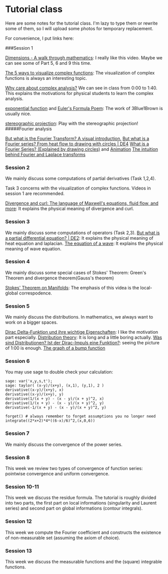 # Tutorial class
 Here are some notes for the tutorial class. I'm lazy to type them or rewrite some of them, so I will upload some photos for temporary replacement.



For convenience, I put links here:

###Session 1

[Dimensions - A walk through mathematics](https://www.youtube.com/watch?v=oUn7jJ0E8tE&list=PL97CCC2CC4E89C7E5&index=5): I really like this video. Maybe we can see some of Part 5, 6 and 9 this time.

[The 5 ways to visualize complex functions](https://www.youtube.com/watch?v=NtoIXhUgqSk): The visualization of complex functions is always an interesting topic.

[Why care about complex analysis?](https://www.youtube.com/watch?v=LoTaJE16uLk&list=PLDcSwjT2BF_UDdkQ3KQjX5SRQ2DLLwv0R&index=1) We can see in class from 0:00 to 1:40. This explains the motivations for physical students to learn the complex analysis.

[exponential function](https://www.youtube.com/watch?v=v0YEaeIClKY) and [Euler's Formula Poem](https://www.youtube.com/watch?v=zLzLxVeqdQg): The work of 3Blue1Brown is usually nice.

[stereographic projection](https://syntopia.github.io/Polytopia/polytopes.html#rboxSimple3): Play with the stereographic projection!
#####Fourier analysis

[But what is the Fourier Transform? A visual introduction.](https://www.youtube.com/watch?v=spUNpyF58BY)
[But what is a Fourier series? From heat flow to drawing with circles | DE4](https://www.youtube.com/watch?v=r6sGWTCMz2k)
[What is a Fourier Series? (Explained by drawing circles)](https://www.youtube.com/watch?v=ds0cmAV-Yek) and [Animation](https://bilimneguzellan.net/fuyye-serisi/)
[The intuition behind Fourier and Laplace transforms](https://www.youtube.com/watch?v=3gjJDuCAEQQ)
<!--[What does the Laplace Transform really tell us? A visual explanation (plus applications)](https://www.youtube.com/watch?v=n2y7n6jw5d0) see 2:06-2:23-->

### Session 2

We mainly discuss some computations of partial derivatives (Task 1,2,4).

Task 3 concerns with the visualization of complex functions. Videos in session 1 are recommended.

[Divergence and curl: The language of Maxwell's equations, fluid flow, and more](https://www.youtube.com/watch?v=rB83DpBJQsE): It explains the physical meaning of divergence and curl.

### Session 3

We mainly discuss some computations of operators (Task 2,3).
[But what is a partial differential equation? | DE2](https://www.youtube.com/watch?v=ly4S0oi3Yz8&list=RDCMUCYO_jab_esuFRV4b17AJtAw&index=3): It explains the physical meaning of heat equation and laplacian.
[The equation of a wave](https://www.youtube.com/watch?v=9WZM68aVnGk): It explains the physical meaning of wave equation.

### Session 4

We mainly discuss some special cases of Stokes' Theorem: Green's Theorem and divergence theorem(Gauss's theorem)

[Stokes' Theorem on Manifolds](https://www.youtube.com/watch?v=1lGM5DEdMaw): The emphasis of this videa is the local-global correspodence.

### Session 5

We mainly discuss the distributions. In mathematics, we always want to work on a bigger spaces.

[Dirac Delta-Funktion und ihre wichtige Eigenschaften](https://www.youtube.com/watch?v=QdPJaZzEvD4): I like the motivation part especially.
[Distribution theory](https://www.youtube.com/watch?v=gwVEEUg8PBY&list=PLBh2i93oe2qsbptdcvFlowCl51EX_a3nB): It is long and a little boring actually.
[Was sind Distributionen? Ist der Dirac-Impuls eine Funktion?](https://www.youtube.com/watch?v=J8Gfq11eBlY): seeing the picture of  1:00 is enough.
[The graph of a bump function](https://en.wikipedia.org/wiki/Bump_function#/media/File:Bump.png)

### Session 6

You may use sage to double check your calculation:


```
sage: var('x,y,s,t');
sage: taylor( (x-y)/(x+y), (x,1), (y,1), 2 )
derivative((x-y)/(x+y), x)
derivative((x-y)/(x+y), y)
derivative(1/(x + y) - (x - y)/(x + y)^2, x)
derivative(1/(x + y) - (x - y)/(x + y)^2, y)
derivative(-1/(x + y) - (x - y)/(x + y)^2, y)

forget() # always remember to forget assumptions you no longer need
integrate((2*x+2)*4*((6-x)/6)^2,(x,0,6))
```
### Session 7

We mainly discuss the convergence of the power series.

### Session 8

This week we review two types of convergence of function series: pointwise convergence and uniform convergence.

### Session 10-11

This week we discuss the residue formula. The tutorial is roughly divided into two parts, the first part on local informations (singularity and Laurent series) and second part on global informations (contour integrals).

### Session 12

This week we compute the Fourier coefficient and constructs the existence of non-measurable set (assuming the axiom of choice).

### Session 13

This week we discuss the measurable functions and the (square) integrable functions.